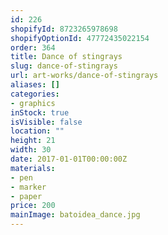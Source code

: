 ```yaml
---
id: 226
shopifyId: 8723265978698
shopifyOptionId: 47772435022154
order: 364
title: Dance of stingrays
slug: dance-of-stingrays
url: art-works/dance-of-stingrays
aliases: []
categories:
- graphics
inStock: true
isVisible: false
location: ""
height: 21
width: 30
date: 2017-01-01T00:00:00Z
materials:
- pen
- marker
- paper
price: 200
mainImage: batoidea_dance.jpg
---
```

